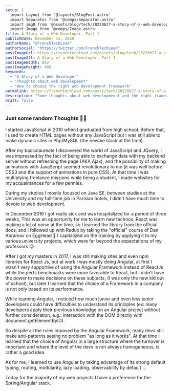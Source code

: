 ```yaml
---
setup: |
  import Layout from '@layouts/BlogPost.astro'
  import Separator from '@comps/Separator.astro'
  import img0 from '@assets/blog/tech/20220627-a-story-of-a-web-developer/0.png'
  import Image from '@comps/Image.astro'
title: A Story of a Web Developer, Part 1
publishDate: December 15, 2020
authorName: "@FrenchTechLead"
authorSocial: "https://twitter.com/FrenchTechLead"
postImageUrl: https://frenchtechlead.com/assets/blog/tech/20220627-a-story-of-a-web-developer/0.png
postImageAlt: A Story of a Web Developer, Part 1
postImageWidth: 842
postImageHeight: 468
keywords:
  - "A Story of a Web Developer"
  - "Thoughts about web development"
  - "How to choose the right web development framework"
permalink: https://frenchtechlead.com/posts/tech/20220627-a-story-of-a-web-developer/
description: "Some thoughts about web developmeent and the right framework to use."
draft: false
---
```


### Just some random Thoughts 👨‍💻
I started JavaScript in 2010 when I graduated from high school.
Before that, I used to create HTML pages without any JavaScript but I was still able to make dynamic sites in Php/MySQL (the newbie stack at the time).

After my baccalaureate I discovered the world of JavaScript and JQuery, I was impressed by the fact of being able to exchange data with my backend server without refreshing the page (AKA Ajax), and the possibility of making animations with JavaScript seemed revolutionary to me (it was well before CSS3 and the support of animations in pure CSS).
At that time I was multiplying freelance missions while being a student, I made websites for my acquaintances for a few pennies.

During my studies I mostly focused on Java SE, between studies at the University and my full-time job in Parisian hotels, I didn't have much time to devote to web development.

In December 2016 I got really sick and was hospitalized for a period of three weeks, This was an opportunity for me to learn new technos, React was making a lot of noise at the time, so I learned the library from the official docs, and I followed up with Redux by taking the "official" course of Dan Abramov on EggHead 🥚
I capitalized on the training by applying it to my various university projects, which were far beyond the expectations of my professors 😊

After I got my masters in 2017, I was still making sites and even npm libraries for React Js, but at work I was mostly doing Angular, at first I wasn't very supportive of using the Angular Framework instead of ReactJs while the perfs benchmarks were more favorable to React, but I didn't have the power to make decisions on these subjects, (I was only the new kid out of school), but later I learned that the choice of a Framework in a company is not only based on its performance.

While learning Angular, I noticed how much junior and even less junior developers could have difficulties to understand its principles (ex: many developers apply their previous knowledge on an Angular project without further consideration, e.g.: interaction with the DOM directly with document.getElementByID).

So despite all the rules imposed by the Angular Framework, many devs still make anti-patterns seeing no problem "as long as it works".
At that time I learned that the choice of Angular in a large structure where the turnover is important and where the level of the devs is not always homogeneous, is rather a good idea.

As for me, I learned to use Angular by taking advantage of its strong default typing, routing, modularity, lazy loading, observability by default ...

Today for the majority of my web projects I have a preference for the Spring/Angular stack.